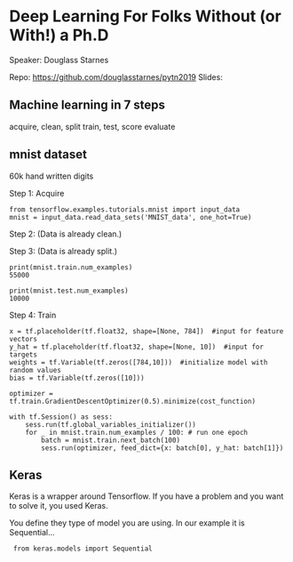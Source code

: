 # Deep Learning For Folks Without (or With!) a Ph.D

Speaker: Douglass Starnes

Repo: https://github.com/douglasstarnes/pytn2019
Slides:

## Machine learning in 7 steps
acquire, clean, split
train, test, score
evaluate

## mnist dataset

60k hand written digits

Step 1: Acquire

```
from tensorflow.examples.tutorials.mnist import input_data
mnist = input_data.read_data_sets('MNIST_data', one_hot=True)
```

Step 2: (Data is already clean.)

Step 3: (Data is already split.)

```
print(mnist.train.num_examples)
55000

print(mnist.test.num_examples)
10000
```

Step 4: Train

```
x = tf.placeholder(tf.float32, shape=[None, 784])  #input for feature vectors
y_hat = tf.placeholder(tf.float32, shape=[None, 10])  #input for targets
weights = tf.Variable(tf.zeros([784,10]))  #initialize model with random values
bias = tf.Variable(tf.zeros([10]))

optimizer = tf.train.GradientDescentOptimizer(0.5).minimize(cost_function)

with tf.Session() as sess:
    sess.run(tf.global_variables_initializer())
    for _ in mnist.train.num_examples / 100: # run one epoch
        batch = mnist.train.next_batch(100)
        sess.run(optimizer, feed_dict={x: batch[0], y_hat: batch[1]})

```

## Keras

Keras is a wrapper around Tensorflow. If you have a problem and you want to solve it, you used Keras.

You define they type of model you are using. In our example it is Sequential...

``` from keras.models import Sequential```




